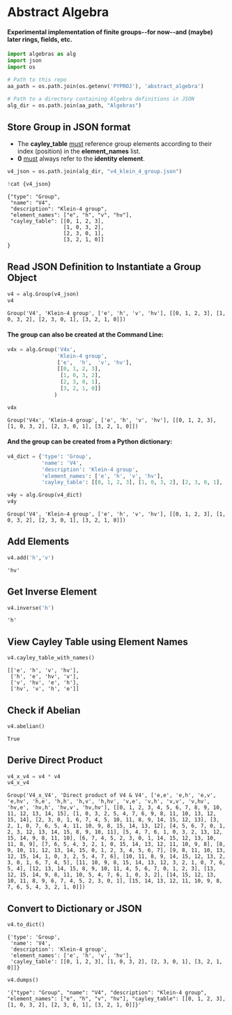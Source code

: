 # Abstract Algebra

#### Experimental implementation of finite groups--for now--and (maybe) later rings, fields, etc.


```python
import algebras as alg
import json
import os
```


```python
# Path to this repo
aa_path = os.path.join(os.getenv('PYPROJ'), 'abstract_algebra')

# Path to a directory containing Algebra definitions in JSON
alg_dir = os.path.join(aa_path, "Algebras")
```

## Store Group in JSON format

* The <b>cayley_table</b> <u>must</u> reference group elements according to their index (position) in the <b>element_names</b> list.
* <b>0</b> <u>must</u> always refer to the <b>identity element</b>.


```python
v4_json = os.path.join(alg_dir, "v4_klein_4_group.json")

!cat {v4_json}
```

    {"type": "Group",
     "name": "V4",
     "description": "Klein-4 group",
     "element_names": ["e", "h", "v", "hv"],
     "cayley_table": [[0, 1, 2, 3],
                      [1, 0, 3, 2],
                      [2, 3, 0, 1],
                      [3, 2, 1, 0]]
    }


## Read JSON Definition to Instantiate a Group Object


```python
v4 = alg.Group(v4_json)
v4
```




    Group('V4', 'Klein-4 group', ['e', 'h', 'v', 'hv'], [[0, 1, 2, 3], [1, 0, 3, 2], [2, 3, 0, 1], [3, 2, 1, 0]])



#### The group can also be created at the Command Line:


```python
v4x = alg.Group('V4x',
                'Klein-4 group',
                ['e',  'h',  'v', 'hv'],
                [[0, 1, 2, 3],
                 [1, 0, 3, 2],
                 [2, 3, 0, 1],
                 [3, 2, 1, 0]]
               )

v4x
```




    Group('V4x', 'Klein-4 group', ['e', 'h', 'v', 'hv'], [[0, 1, 2, 3], [1, 0, 3, 2], [2, 3, 0, 1], [3, 2, 1, 0]])



#### And the group can be created from a Python dictionary:


```python
v4_dict = {'type': 'Group',
           'name': 'V4',
           'description': 'Klein-4 group',
           'element_names': ['e', 'h', 'v', 'hv'],
           'cayley_table': [[0, 1, 2, 3], [1, 0, 3, 2], [2, 3, 0, 1], [3, 2, 1, 0]]}

v4y = alg.Group(v4_dict)
v4y
```




    Group('V4', 'Klein-4 group', ['e', 'h', 'v', 'hv'], [[0, 1, 2, 3], [1, 0, 3, 2], [2, 3, 0, 1], [3, 2, 1, 0]])



## Add Elements


```python
v4.add('h','v')
```




    'hv'



## Get Inverse Element


```python
v4.inverse('h')
```




    'h'



## View Cayley Table using Element Names


```python
v4.cayley_table_with_names()
```




    [['e', 'h', 'v', 'hv'],
     ['h', 'e', 'hv', 'v'],
     ['v', 'hv', 'e', 'h'],
     ['hv', 'v', 'h', 'e']]



## Check if Abelian


```python
v4.abelian()
```




    True



## Derive Direct Product


```python
v4_x_v4 = v4 * v4
v4_x_v4
```




    Group('V4_x_V4', 'Direct product of V4 & V4', ['e,e', 'e,h', 'e,v', 'e,hv', 'h,e', 'h,h', 'h,v', 'h,hv', 'v,e', 'v,h', 'v,v', 'v,hv', 'hv,e', 'hv,h', 'hv,v', 'hv,hv'], [[0, 1, 2, 3, 4, 5, 6, 7, 8, 9, 10, 11, 12, 13, 14, 15], [1, 0, 3, 2, 5, 4, 7, 6, 9, 8, 11, 10, 13, 12, 15, 14], [2, 3, 0, 1, 6, 7, 4, 5, 10, 11, 8, 9, 14, 15, 12, 13], [3, 2, 1, 0, 7, 6, 5, 4, 11, 10, 9, 8, 15, 14, 13, 12], [4, 5, 6, 7, 0, 1, 2, 3, 12, 13, 14, 15, 8, 9, 10, 11], [5, 4, 7, 6, 1, 0, 3, 2, 13, 12, 15, 14, 9, 8, 11, 10], [6, 7, 4, 5, 2, 3, 0, 1, 14, 15, 12, 13, 10, 11, 8, 9], [7, 6, 5, 4, 3, 2, 1, 0, 15, 14, 13, 12, 11, 10, 9, 8], [8, 9, 10, 11, 12, 13, 14, 15, 0, 1, 2, 3, 4, 5, 6, 7], [9, 8, 11, 10, 13, 12, 15, 14, 1, 0, 3, 2, 5, 4, 7, 6], [10, 11, 8, 9, 14, 15, 12, 13, 2, 3, 0, 1, 6, 7, 4, 5], [11, 10, 9, 8, 15, 14, 13, 12, 3, 2, 1, 0, 7, 6, 5, 4], [12, 13, 14, 15, 8, 9, 10, 11, 4, 5, 6, 7, 0, 1, 2, 3], [13, 12, 15, 14, 9, 8, 11, 10, 5, 4, 7, 6, 1, 0, 3, 2], [14, 15, 12, 13, 10, 11, 8, 9, 6, 7, 4, 5, 2, 3, 0, 1], [15, 14, 13, 12, 11, 10, 9, 8, 7, 6, 5, 4, 3, 2, 1, 0]])



## Convert to Dictionary or JSON


```python
v4.to_dict()
```




    {'type': 'Group',
     'name': 'V4',
     'description': 'Klein-4 group',
     'element_names': ['e', 'h', 'v', 'hv'],
     'cayley_table': [[0, 1, 2, 3], [1, 0, 3, 2], [2, 3, 0, 1], [3, 2, 1, 0]]}




```python
v4.dumps()
```




    '{"type": "Group", "name": "V4", "description": "Klein-4 group", "element_names": ["e", "h", "v", "hv"], "cayley_table": [[0, 1, 2, 3], [1, 0, 3, 2], [2, 3, 0, 1], [3, 2, 1, 0]]}'


